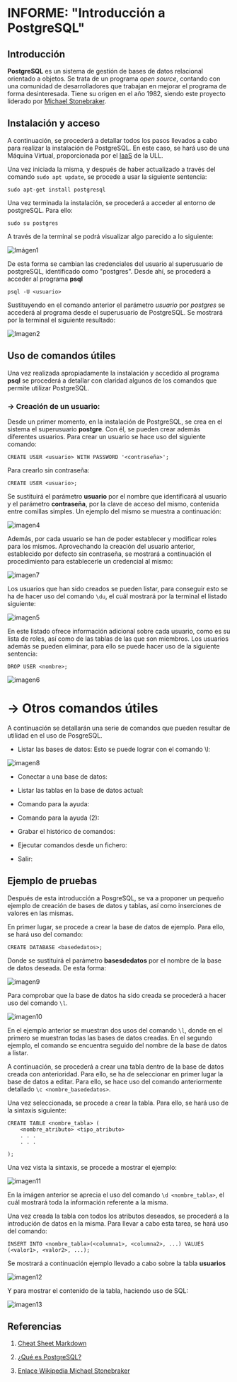 # INFORME: "Introducción a PostgreSQL"

## Introducción

**PostgreSQL** es un sistema de gestión de bases de datos relacional orientado a objetos. Se trata de un programa *open source*, contando con una comunidad de desarrolladores que trabajan en mejorar el programa de forma desinteresada. Tiene su origen en el año 1982, siendo este proyecto liderado por [Michael Stonebraker](https://es.wikipedia.org/wiki/Michael_Stonebraker). 

## Instalación y acceso

A continuación, se procederá a detallar todos los pasos llevados a cabo para realizar la instalación de PostgreSQL. En este caso, se hará uso de una Máquina Virtual, proporcionada por el [IaaS](https://iaas.ull.es) de la ULL.

Una vez iniciada la misma, y después de haber actualizado a través del comando ```sudo apt update```, se procede a usar la siguiente sentencia: 

```sudo apt-get install postgresql```

Una vez terminada la instalación, se procederá a acceder al entorno de postgreSQL. Para ello: 

```sudo su postgres```

A través de la terminal se podrá visualizar algo parecido a lo siguiente: 

![Imágen1](/img/img1.png)

De esta forma se cambian las credenciales del usuario al superusuario de postgreSQL, identificado como "postgres". Desde ahí, se procederá a acceder al programa **psql**

```psql -U <usuario>```

Sustituyendo en el comando anterior el parámetro *usuario* por *postgres* se accederá al programa desde el superusuario de PostgreSQL. Se mostrará por la terminal el siguiente resultado: 

![Imagen2](/img/img2.png)


## Uso de comandos útiles

Una vez realizada apropiadamente la instalación y accedido al programa **psql** se procederá a detallar con claridad algunos de los comandos que permite utilizar PostgreSQL.

### -> Creación de un usuario:

Desde un primer momento, en la instalación de PostgreSQL, se crea en el sistema el superusuario **postgre**. Con él, se pueden crear además diferentes usuarios. Para crear un usuario se hace uso del siguiente comando: 

```
CREATE USER <usuario> WITH PASSWORD '<contraseña>';
```

Para crearlo sin contraseña: 

```
CREATE USER <usuario>;
```

Se sustituirá el parámetro **usuario** por el nombre que identificará al usuario y el parámetro **contraseña**, por la clave de acceso del mismo, contenida entre comillas simples. Un ejemplo del mismo se muestra a continuación: 

![imagen4](/img/img4.png)

Además, por cada usuario se han de poder establecer y modificar roles para los mismos. Aprovechando la creación del usuario anterior, establecido por defecto sin contraseña, se mostrará a continuación el procedimiento para establecerle un credencial al mismo:

![imagen7](/img/img7.png)

Los usuarios que han sido creados se pueden listar, para conseguir esto se ha de hacer uso del comando ``` \du ```, el cuál mostrará por la terminal el listado siguiente: 

![imagen5](/img/img5.png)

En este listado ofrece información adicional sobre cada usuario, como es su lista de roles, así como de las tablas de las que son miembros.
Los usuarios además se pueden eliminar, para ello se puede hacer uso de la siguiente sentencia: 

```
DROP USER <nombre>;
```

![imagen6](/img/img6.png)

# -> Otros comandos útiles

A continuación se detallarán una serie de comandos que pueden resultar de utilidad en el uso de PosgreSQL.

 - Listar las bases de datos: Esto se puede lograr con el comando \l: 

![imagen8](/img/img8.png)

 - Conectar a una base de datos: 

 - Listar las tablas en la base de datos actual: 

 - Comando para la ayuda: 

 - Comando para la ayuda (2): 

 - Grabar el histórico de comandos:

 - Ejecutar comandos desde un fichero:

 - Salir: 


## Ejemplo de pruebas

Después de esta introducción a PosgreSQL, se va a proponer un pequeño ejemplo de creación de bases de datos y tablas, así como inserciones de valores en las mismas. 

En primer lugar, se procede a crear la base de datos de ejemplo. Para ello, se hará uso del comando: 

```
CREATE DATABASE <basededatos>;
```

Donde se sustituirá el parámetro **basesdedatos** por el nombre de la base de datos deseada. De esta forma: 

![imagen9](/img/img9.png)

Para comprobar que la base de datos ha sido creada se procederá a hacer uso del comando ```\l```.

![imagen10](/img/img10.png)

En el ejemplo anterior se muestran dos usos del comando ```\l```, donde en el primero se muestran todas las bases de datos creadas. En el segundo ejemplo, el comando se encuentra seguido del nombre de la base de datos a listar.

A continuación, se procederá a crear una tabla dentro de la base de datos creada con anterioridad. Para ello, se ha de seleccionar en primer lugar la base de datos a editar. Para ello, se hace uso del comando anteriormente detallado ```\c <nombre_basededatos>```.

Una vez seleccionada, se procede a crear la tabla. Para ello, se hará uso de la sintaxis siguiente: 

```
CREATE TABLE <nombre_tabla> (
    <nombre_atributo> <tipo_atributo>
    . . .
    . . .

);
```
Una vez vista la sintaxis, se procede a mostrar el ejemplo:

![imagen11](/img/img11.png)

En la imágen anterior se aprecia el uso del comando ```\d <nombre_tabla>```, el cuál mostrará toda la información referente a la misma.

Una vez creada la tabla con todos los atributos deseados, se procederá a la introdución de datos en la misma. Para llevar a cabo esta tarea, se hará uso del comando: 

```
INSERT INTO <nombre_tabla>(<columna1>, <columna2>, ...) VALUES (<valor1>, <valor2>, ...);
```
Se mostrará a continuación ejemplo llevado a cabo sobre la tabla **usuarios**

![imagen12](/img/img13.png)

Y para mostrar el contenido de la tabla, haciendo uso de SQL: 

![imagen13](/img/img12.png)

## Referencias

1. [Cheat Sheet Markdown](https://guides.github.com/pdfs/markdown-cheatsheet-online.pdf)

2. [¿Qué es PostgreSQL?](https://ayudaleyprotecciondatos.es/bases-de-datos/que-es-postgresql-ventajas/)

3. [Enlace Wikipedia Michael Stonebraker](https://es.wikipedia.org/wiki/Michael_Stonebraker)
